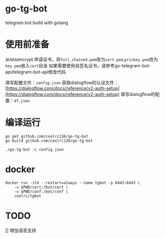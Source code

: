 # go-tg-bot
telegram bot build with golang

# 使用前准备
从letsencrypt 申请证书，将`full_chained.pem`改为`cert.pem`,`privkey.pem`改为`key.pem`放入`cert`目录
如果需要使用自签名证书，请参考go-telegram-bot-api/telegram-bot-api修改代码

填写配置文件：`config.json`
获取dialogflow的认证文件：[https://dialogflow.com/docs/reference/v2-auth-setup](https://dialogflow.com/docs/reference/v2-auth-setup)
填写dialogflow的配置：`df.json`

# 编译运行
```
go get github.com/coolrc136/go-tg-bot
go build github.com/coolrc136/go-tg-bot
```

```
./go-tg-bot -c config.json
```

# docker

```
docker run -itd --restart=always --name tgbot -p 8443:8443 \
    -v $PWD/cert:/bot/cert \
    -v $PWD/conf:/bot/conf \
    coolrc/tgbot
```

# TODO

[] 增加语音支持
